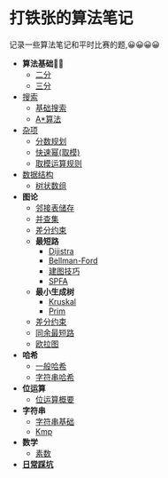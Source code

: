 # 打铁张的算法笔记
记录一些算法笔记和平时比赛的题,😀😀😀😀
- **算法基础🐱‍👓**
    - [二分](./基础.md#二分_Binary_Search)
    - [三分](./基础.md#三分)
- [搜索](./搜索.md)
    - [基础搜索](./搜索.md#基础搜搜)
    - [A*算法](./搜索.md#A*算法)
- [杂项](./杂项.md)
    - [分数规划](./杂项.md#分数规划)
    - [快速幂(取模)](./杂项.md#快速幂)
    - [取模运算规则](./杂项.md#取模运算规则)
- [数据结构](./数据结构.md)
    - [树状数组](./数据结构.md#树状数组)
- **图论**
    - [邻接表储存](./图论.md#邻接表储存)
    - [并查集](./生成树.md#并查集)
    - [差分约束](./图论.md#差分约束)
    - **最短路**
        - [Dijistra](./最短路.md#Dijkstra)
        - [Bellman-Ford](./最短路.md#Bellman-Ford)
        - [建图技巧](./最短路.md#建图技巧)
        - [SPFA](./最短路.md#SPFA)
    - **最小生成树**
        - [Kruskal](./生成树.md#Kruskal)
        - [Prim](./生成树.md#Prim)
    - [差分约束](./图论.md#差分约束)
    - [同余最短路](./图论.md#同余最短路)
    - [欧拉图](./图论.md#欧拉图)
- **哈希**
    - [一般哈希]()
    - [字符串哈希](./字符串.md#字符串哈希)
- **位运算**
    - [位运算概要](./位运算.md#位运算概要)
- **字符串**
    - [字符串基础](./字符串.md#字符串基础)
    - [Kmp](./字符串.md#KMP算法)
- **数学**
    - [素数](./数学.md#素数(质数))
- **[日常踩坑](./日常踩坑记录.md#日常踩坑记录)**